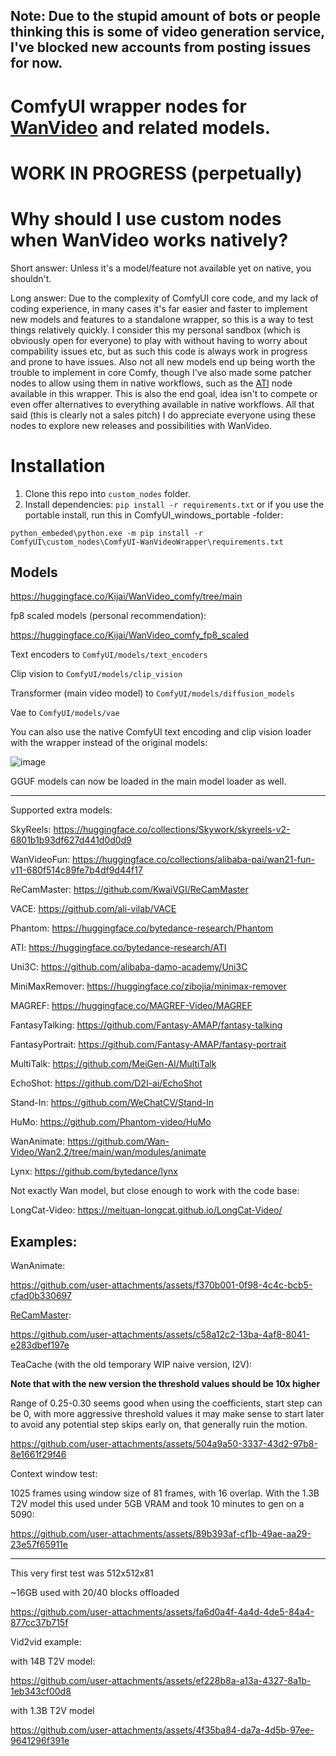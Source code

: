 ## Note: Due to the stupid amount of bots or people thinking this is some of video generation service, I've blocked new accounts from posting issues for now.

# ComfyUI wrapper nodes for [WanVideo](https://github.com/Wan-Video/Wan2.1) and related models.

# WORK IN PROGRESS (perpetually)

# Why should I use custom nodes when WanVideo works natively?

Short answer: Unless it's a model/feature not available yet on native, you shouldn't.

Long answer: Due to the complexity of ComfyUI core code, and my lack of coding experience, in many cases it's far easier and faster to implement new models and features to a standalone wrapper, so this is a way to test things relatively quickly. I consider this my personal sandbox (which is obviously open for everyone) to play with without having to worry about compability issues etc, but as such this code is always work in progress and prone to have issues. Also not all new models end up being worth the trouble to implement in core Comfy, though I've also made some patcher nodes to allow using them in native workflows, such as the [ATI](https://huggingface.co/bytedance-research/ATI) node available in this wrapper. This is also the end goal, idea isn't to compete or even offer alternatives to everything available in native workflows. All that said (this is clearly not a sales pitch) I do appreciate everyone using these nodes to explore new releases and possibilities with WanVideo.

# Installation
1. Clone this repo into `custom_nodes` folder.
2. Install dependencies: `pip install -r requirements.txt`
   or if you use the portable install, run this in ComfyUI_windows_portable -folder:

  `python_embeded\python.exe -m pip install -r ComfyUI\custom_nodes\ComfyUI-WanVideoWrapper\requirements.txt`

## Models

https://huggingface.co/Kijai/WanVideo_comfy/tree/main

fp8 scaled models (personal recommendation):

https://huggingface.co/Kijai/WanVideo_comfy_fp8_scaled

Text encoders to `ComfyUI/models/text_encoders`

Clip vision to `ComfyUI/models/clip_vision`

Transformer (main video model) to `ComfyUI/models/diffusion_models`

Vae to `ComfyUI/models/vae`

You can also use the native ComfyUI text encoding and clip vision loader with the wrapper instead of the original models:

![image](https://github.com/user-attachments/assets/6a2fd9a5-8163-4c93-b362-92ef34dbd3a4)

GGUF models can now be loaded in the main model loader as well.

---
Supported extra models:

SkyReels: https://huggingface.co/collections/Skywork/skyreels-v2-6801b1b93df627d441d0d0d9

WanVideoFun: https://huggingface.co/collections/alibaba-pai/wan21-fun-v11-680f514c89fe7b4df9d44f17

ReCamMaster: https://github.com/KwaiVGI/ReCamMaster

VACE: https://github.com/ali-vilab/VACE

Phantom: https://huggingface.co/bytedance-research/Phantom

ATI: https://huggingface.co/bytedance-research/ATI

Uni3C: https://github.com/alibaba-damo-academy/Uni3C

MiniMaxRemover: https://huggingface.co/zibojia/minimax-remover

MAGREF: https://huggingface.co/MAGREF-Video/MAGREF

FantasyTalking: https://github.com/Fantasy-AMAP/fantasy-talking

FantasyPortrait: https://github.com/Fantasy-AMAP/fantasy-portrait

MultiTalk: https://github.com/MeiGen-AI/MultiTalk

EchoShot: https://github.com/D2I-ai/EchoShot

Stand-In: https://github.com/WeChatCV/Stand-In

HuMo: https://github.com/Phantom-video/HuMo

WanAnimate: https://github.com/Wan-Video/Wan2.2/tree/main/wan/modules/animate

Lynx: https://github.com/bytedance/lynx


Not exactly Wan model, but close enough to work with the code base:

LongCat-Video: https://meituan-longcat.github.io/LongCat-Video/


Examples:
---

WanAnimate:

https://github.com/user-attachments/assets/f370b001-0f98-4c4c-bcb5-cfad0b330697

[ReCamMaster](https://github.com/KwaiVGI/ReCamMaster):


https://github.com/user-attachments/assets/c58a12c2-13ba-4af8-8041-e283dbef197e


TeaCache (with the old temporary WIP naive version, I2V):

**Note that with the new version the threshold values should be 10x higher**

Range of 0.25-0.30 seems good when using the coefficients, start step can be 0, with more aggressive threshold values it may make sense to start later to avoid any potential step skips early on, that generally ruin the motion.

https://github.com/user-attachments/assets/504a9a50-3337-43d2-97b8-8e1661f29f46


Context window test:

1025 frames using window size of 81 frames, with 16 overlap. With the 1.3B T2V model this used under 5GB VRAM and took 10 minutes to gen on a 5090:

https://github.com/user-attachments/assets/89b393af-cf1b-49ae-aa29-23e57f65911e

---


This very first test was 512x512x81

~16GB used with 20/40 blocks offloaded

https://github.com/user-attachments/assets/fa6d0a4f-4a4d-4de5-84a4-877cc37b715f

Vid2vid example:


with 14B T2V model:

https://github.com/user-attachments/assets/ef228b8a-a13a-4327-8a1b-1eb343cf00d8

with 1.3B T2V model

https://github.com/user-attachments/assets/4f35ba84-da7a-4d5b-97ee-9641296f391e



